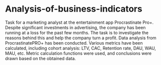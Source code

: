# Analysis-of-business-indicators

Task for a marketing analyst at the entertainment app Procrastinate Pro+. Despite significant investments in advertising, the company has been running at a loss for the past few months. The task is to investigate the reasons behind this and help the company turn a profit. Data analysis from ProcrastinatePRO+ has been conducted. Various metrics have been calculated, including cohort analysis: LTV, CAC, Retention rate, DAU, WAU, MAU, etc. Metric calculation functions were used, and conclusions were drawn based on the obtained data.
